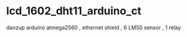 # lcd_1602_dht11_arduino_ct
danzup arduino atmega2560 , ethernet shield ,  6 LM50 sensor , 1 relay 
